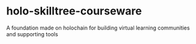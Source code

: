# holo-skilltree-courseware
A foundation made on holochain for building virtual learning communities and supporting tools
